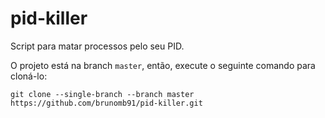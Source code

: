 # pid-killer

Script para matar processos pelo seu PID.

O projeto está na branch `master`, então, execute o seguinte comando para cloná-lo:

`git clone --single-branch --branch master https://github.com/brunomb91/pid-killer.git`
